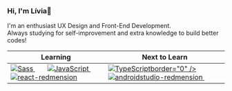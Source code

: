 ### Hi, I'm Lívia👋
I'm an enthusiast UX Design and Front-End Development.
<br/>
Always studying for self-improvement and extra knowledge to build better codes!

<table width="100%">
  <thead>
    <tr>
      <th>Learning</th>
      <th>Next to Learn</th>
    </tr>
  </thead>
  <tbody>
    <tr>
      <td>
        <a href="https://sass-lang.com">
            <img src="https://i.ibb.co/QmkgbBk/imagem-2021-02-15-201906.png" alt="Sass" border="0">
        </a>&ensp;&ensp;&ensp;
        <a href="https://www.javascript.com">
            <img src="https://i.ibb.co/tPyMKWj/javascript-736400-640.png" alt="JavaScript" border="0"/>
        </a>&ensp;&ensp;&ensp;
        <a href="https://pt-br.reactjs.org/">
        <img src="https://i.ibb.co/TccNxn6/react-redmension.png" alt="react-redmension" title="React" border="0" />
        </a> 
      </td>
      <td>
        <a href="https://www.typescriptlang.org/">
            <img src="https://i.ibb.co/sjH0hYC/250px-Typescript-logo-2020-svg.png" alt="TypeScript" border="0">border="0" />
        </a>
        <a href="https://developer.android.com/studio">
            <img src="https://i.ibb.co/fQP8ZtY/androidstudio-redmension.png" alt="androidstudio-redmension" title="Android Studio" border="0" />
        </a>&ensp;&ensp;&ensp;
      </td>      
    </tr>
  </tbody>
</table>
